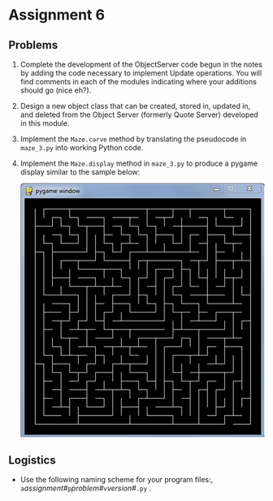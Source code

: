 # Assignment 6

## Problems

1.  Complete the development of the ObjectServer code begun in the notes
    by adding the code necessary to implement Update operations. You
    will find comments in each of the modules indicating where your
    additions should go (nice eh?).

2.  Design a new object class that can be created, stored in, updated
    in, and deleted from the Object Server (formerly Quote Server)
    developed in this module.

3.  Implement the `Maze.carve` method by translating the pseudocode in
    `maze_3.py` into working Python code.

4.  Implement the `Maze.display` method in `maze_3.py` to produce a
    pygame display similar to the sample below:

    ![Image of a maze.](maze_4_output.png)

## Logistics

-   Use the following naming scheme for your program files:,
    `a`*assignment#*`p`*problem#*`v`*version#*`.py` .
